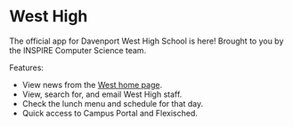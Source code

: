 # West High
The official app for Davenport West High School is here! Brought to you by the INSPIRE Computer Science team.

Features:
- View news from the [West home page](https://www.davenportschools.org/west/).
- View, search for, and email West High staff.
- Check the lunch menu and schedule for that day.
- Quick access to Campus Portal and Flexisched.